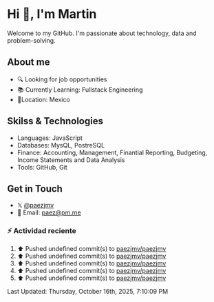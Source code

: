 # Hi 👋, I'm Martin

Welcome to my GitHub. I'm passionate about technology, data and problem-solving.

## About me

- 🔍 Looking for job opportunities
- 📚 Currently Learning: Fullstack Engineering
- 📍Location: Mexico

## Skilss & Technologies

- Languages: JavaScript
- Databases: MysQL, PostreSQL
- Finance: Accounting, Management, Finantial Reporting, Budgeting, Income Statements and Data Analysis
- Tools: GitHub, Git

## Get in Touch

- 𝕏 [@paezjmv](https://x.com/paezjmv)
- 📧 Email: <paez@pm.me>

### :zap: Actividad reciente
<!--START_SECTION:activity-->
<!--END_SECTION:activity-->

<!--RECENT_ACTIVITY:start-->
1. ⬆️ Pushed undefined commit(s) to [paezjmv/paezjmv](https://github.com/paezjmv/paezjmv)<br>
2. ⬆️ Pushed undefined commit(s) to [paezjmv/paezjmv](https://github.com/paezjmv/paezjmv)<br>
3. ⬆️ Pushed undefined commit(s) to [paezjmv/paezjmv](https://github.com/paezjmv/paezjmv)<br>
4. ⬆️ Pushed undefined commit(s) to [paezjmv/paezjmv](https://github.com/paezjmv/paezjmv)<br>
5. ⬆️ Pushed undefined commit(s) to [paezjmv/paezjmv](https://github.com/paezjmv/paezjmv)<br>
<!--RECENT_ACTIVITY:end-->
<!--RECENT_ACTIVITY:last_update-->
Last Updated: Thursday, October 16th, 2025, 7:10:09 PM
<!--RECENT_ACTIVITY:last_update_end-->

<!--
**paezjmv/paezjmv** is a ✨ _special_ ✨ repository because its `README.md` (this file) 
appears on your GitHub profile.

Here are some ideas to get you started:

- 🔭 I’m currently working on ...
- 🌱 I’m currently learning ...
- 👯 I’m looking to collaborate on ...
- 🤔 I’m looking for help with ...
- 💬 Ask me about ...
- 📫 How to reach me: ...
- 😄 Pronouns: ...
- ⚡ Fun fact: ...
-->
